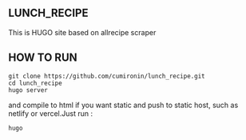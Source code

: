 ## LUNCH_RECIPE

This is HUGO site based on allrecipe scraper

## HOW TO RUN

```
git clone https://github.com/cumironin/lunch_recipe.git
cd lunch_recipe
hugo server
```
and compile to html if you want static and push to static host,
such as netlify or vercel.Just run : 

```
hugo
```
